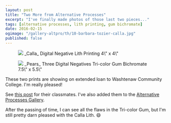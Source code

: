 ```yaml
---
layout: post
title: "Two More from Alternative Processes"
excerpt: "I've finally made photos of those last two pieces..."
tags: [alternative processes, lith printing, gum bichromate]
date: 2016-02-15
ogimage: "/gallery-altpro/th/10-barbara-tozier-calla.jpg"
published: false
---
```


<!-- This needs to be addressed once I handle the gallery stuff 2017-04-10 -->


<figure class="image-s">
    <img src="/gallery-altpro/th/10-barbara-tozier-calla.jpg">
    <span class="image-s-caption" markdown="1">_Calla_  
Digital Negative  
Lith Printing  
4\" x 4\"</span>
</figure>

<figure class="image-s">
    <img src="/gallery-altpro/th/09-barbara-tozier-pears.jpg">
    <span class="image-s-caption" markdown="1">_Pears_  
Three Digital Negatives  
Tri-color Gum Bichromate  
7.5\" x 5.5\"</span>
</figure>

These two prints are showing on extended loan to Washtenaw Community College. I'm really pleased!

See [this post](/a-new-gallery/) for their classmates. I've also added them to the [Alternative Processes Gallery](/gallery-altpro/).

After the passing of time, I can see all the flaws in the Tri-color Gum, but I'm still pretty darn pleased with the Calla Lith. 😄
